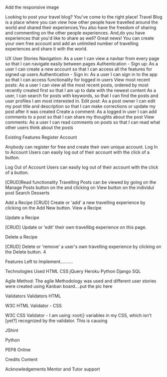 Add the responsive image

Looking to post your travel blog? You've come to the right place! Travel Blog is a place where you can view how other people have travelled around the world and shared their experiences.You also have the freedom of sharing and commenting on the other people experiences. And,do you have experiences that you'd like to share as well? Great news! You can create your own free account and add an unlimited number of travelling experiences and share it with the world.

UX
User Stories
Navigation: As a user I can view a navbar from every page so that I can navigate easily between pages
Authentication - Sign up: As a user I can create a new account so that I can access all the features for signed up users
Authentication - Sign in: As a user I can sign in to the app so that I can access functionality for logged in users
View most recent posts: As a user I can view all the most recent posts, ordered by most recently created first so that I am up to date with the newest content
As a user, I can search for posts with keywords, so that I can find the posts and user profiles I am most interested in.
Edit post: As a post owner I can edit my post title and description so that I can make corrections or update my post after it was created
Create a comment: As a logged in user I can add comments to a post so that I can share my thoughts about the post
View comments: As a user I can read comments on posts so that I can read what other users think about the posts



Existing Features
Register Account

Anybody can register for free and create their own unique account.
Log In to Account
Users can easily log out of their account with the click of a button.

Log Out of Account
Users can easily log out of their account with the click of a button.

[CRUD]Read functionality
Travelling Posts can be viewed by going on the Manage Posts button on the and clicking on View button on the individul post
Search Desserts

Add a Recipe
[CRUD] Create or 'add' a new travelling experience by clicking on the Add New button. 
View a Recipe

Update a Recipe

[CRUD] Update or 'edit' their own travellibg experience on this page.

Delete a Recipe

[CRUD] Delete or 'remove' a user's own travelling experience by clicking on the Delete button. 4

Features Left to Implement..........



Technologies Used
HTML 
CSS 
jQuery 
Heroku
Python
Django
SQL

Agile Method:
The agile Methodology was used and different user stories were created using Kanban board....put the pic here

Validators
Validators
HTML

W3C HTML Validator -
CSS

W3C CSS Validator - I am using :root{} variables in my CSS, which isn't [yet?] recognized by the validator. This is causing 

JShint

Python

PEP8 Online


Credits
Content

Acknowledgements
Mentor and Tutor support

